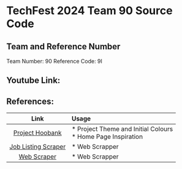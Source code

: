 # TechFest 2024 Team 90 Source Code

 ## Team and Reference Number

 Team Number: 90
 Reference Code: 9I


 ## Youtube Link:


  ## References:


|         Link                |             Usage                                           | 
| :----------------------------: |  :---------------------------------------| 
|     [Project Hoobank](https://github.com/adrianhajdin/project_hoobank)        | * Project Theme and Initial Colours <br/> * Home Page Inspiration |
|     [Job Listing Scraper](https://ai.plainenglish.io/scraping-linkedin-job-postings-with-python-and-selenium-by-chatgpt-7edd8450ebce)        | * Web Scrapper |
|     [Web Scraper](https://www.kaggle.com/code/azraimohamad/jobstreet-job-scraping/notebook#Word-Cloud)        | * Web Scrapper |



